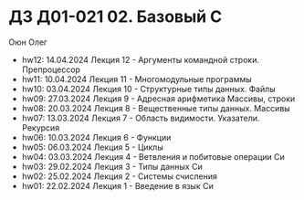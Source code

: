 # ДЗ Д01-021 02. Базовый С

Оюн Олег

- hw12: 14.04.2024 Лекция 12 - Аргументы командной строки. Препроцессор
- hw11: 10.04.2024 Лекция 11 - Многомодульные программы
- hw10: 03.04.2024 Лекция 10 - Структурные типы данных. Файлы
- hw09: 27.03.2024 Лекция 9 - Адресная арифметика Массивы, строки
- hw08: 20.03.2024 Лекция 8 - Вещественные типы данных. Массивы
- hw07: 13.03.2024 Лекция 7 - Область видимости. Указатели. Рекурсия
- hw06: 10.03.2024 Лекция 6 - Функции
- hw05: 06.03.2024 Лекция 5 - Циклы
- hw04: 03.03.2024 Лекция 4 - Ветвления и побитовые операции Си
- hw03: 29.02.2024 Лекция 3 - Типы данных Си
- hw02: 25.02.2024 Лекция 2 - Системы счисления
- hw01: 22.02.2024 Лекция 1 - Введение в язык Си
